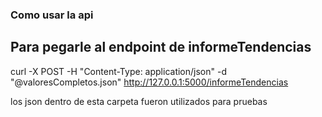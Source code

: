### Como usar la api

## Para pegarle al endpoint de informeTendencias 

curl -X POST -H "Content-Type: application/json" -d "@valoresCompletos.json" http://127.0.0.1:5000/informeTendencias

los json dentro de esta carpeta fueron utilizados para pruebas